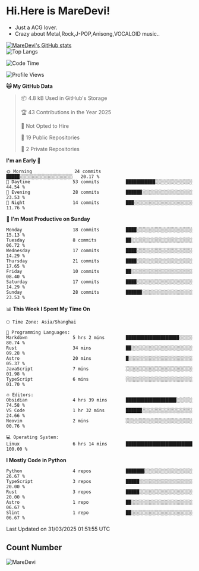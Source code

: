 # Hi.Here is MareDevi!

- Just a ACG lover.
- Crazy about Metal,Rock,J-POP,Anisong,VOCALOID music..

[![MareDevi's GitHub stats](https://github-readme-stats.vercel.app/api?username=MareDevi&show_icons=true&theme=algolia)](https://github.com/anuraghazra/github-readme-stats)  
![Top Langs](https://github-readme-stats.vercel.app/api/top-langs/?username=MareDevi&layout=compact&theme=algolia)

<!--START_SECTION:waka-->
![Code Time](http://img.shields.io/badge/Code%20Time-96%20hrs%2025%20mins-blue)

![Profile Views](http://img.shields.io/badge/Profile%20Views-4-blue)

**🐱 My GitHub Data** 

> 📦 4.8 kB Used in GitHub's Storage 
 > 
> 🏆 43 Contributions in the Year 2025
 > 
> 🚫 Not Opted to Hire
 > 
> 📜 19 Public Repositories 
 > 
> 🔑 2 Private Repositories 
 > 
**I'm an Early 🐤** 

```text
🌞 Morning                24 commits          █████░░░░░░░░░░░░░░░░░░░░   20.17 % 
🌆 Daytime                53 commits          ███████████░░░░░░░░░░░░░░   44.54 % 
🌃 Evening                28 commits          ██████░░░░░░░░░░░░░░░░░░░   23.53 % 
🌙 Night                  14 commits          ███░░░░░░░░░░░░░░░░░░░░░░   11.76 % 
```
📅 **I'm Most Productive on Sunday** 

```text
Monday                   18 commits          ████░░░░░░░░░░░░░░░░░░░░░   15.13 % 
Tuesday                  8 commits           ██░░░░░░░░░░░░░░░░░░░░░░░   06.72 % 
Wednesday                17 commits          ████░░░░░░░░░░░░░░░░░░░░░   14.29 % 
Thursday                 21 commits          ████░░░░░░░░░░░░░░░░░░░░░   17.65 % 
Friday                   10 commits          ██░░░░░░░░░░░░░░░░░░░░░░░   08.40 % 
Saturday                 17 commits          ████░░░░░░░░░░░░░░░░░░░░░   14.29 % 
Sunday                   28 commits          ██████░░░░░░░░░░░░░░░░░░░   23.53 % 
```


📊 **This Week I Spent My Time On** 

```text
🕑︎ Time Zone: Asia/Shanghai

💬 Programming Languages: 
Markdown                 5 hrs 2 mins        ████████████████████░░░░░   80.74 % 
Rust                     34 mins             ██░░░░░░░░░░░░░░░░░░░░░░░   09.28 % 
Astro                    20 mins             █░░░░░░░░░░░░░░░░░░░░░░░░   05.37 % 
JavaScript               7 mins              ░░░░░░░░░░░░░░░░░░░░░░░░░   01.98 % 
TypeScript               6 mins              ░░░░░░░░░░░░░░░░░░░░░░░░░   01.70 % 

🔥 Editors: 
Obsidian                 4 hrs 39 mins       ███████████████████░░░░░░   74.58 % 
VS Code                  1 hr 32 mins        ██████░░░░░░░░░░░░░░░░░░░   24.66 % 
Neovim                   2 mins              ░░░░░░░░░░░░░░░░░░░░░░░░░   00.76 % 

💻 Operating System: 
Linux                    6 hrs 14 mins       █████████████████████████   100.00 % 
```

**I Mostly Code in Python** 

```text
Python                   4 repos             ███████░░░░░░░░░░░░░░░░░░   26.67 % 
TypeScript               3 repos             █████░░░░░░░░░░░░░░░░░░░░   20.00 % 
Rust                     3 repos             █████░░░░░░░░░░░░░░░░░░░░   20.00 % 
Astro                    1 repo              ██░░░░░░░░░░░░░░░░░░░░░░░   06.67 % 
Slint                    1 repo              ██░░░░░░░░░░░░░░░░░░░░░░░   06.67 % 
```




 Last Updated on 31/03/2025 01:51:55 UTC
<!--END_SECTION:waka-->

## Count Number
![MareDevi](https://count.getloli.com/get/@maredevi?theme=moebooru-h)  

<!---
MareDevi/MareDevi is a ✨ special ✨ repository because its `README.md` (this file) appears on your GitHub profile.
You can click the Preview link to take a look at your changes.
--->
